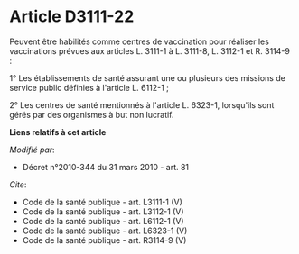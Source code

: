 # Article D3111-22

Peuvent être habilités comme centres de vaccination pour réaliser les vaccinations prévues aux articles L. 3111-1 à L.
3111-8, L. 3112-1 et R. 3114-9 : 

1° Les établissements de santé assurant une ou plusieurs des missions de service public définies à l'article L. 6112-1 ; 

2° Les centres de santé mentionnés à l'article L. 6323-1, lorsqu'ils sont gérés par des organismes à but non lucratif.

**Liens relatifs à cet article**

_Modifié par_:

  - Décret n°2010-344 du 31 mars 2010 - art. 81

_Cite_:

  - Code de la santé publique - art. L3111-1 (V)
  - Code de la santé publique - art. L3112-1 (V)
  - Code de la santé publique - art. L6112-1 (V)
  - Code de la santé publique - art. L6323-1 (V)
  - Code de la santé publique - art. R3114-9 (V)
